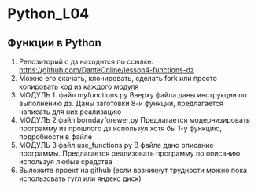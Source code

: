 # Python_L04
## Функции в Python


1. Репозиторий с дз находится по ссылке: https://github.com/DanteOnline/lesson4-functions-dz
2. Можно его скачать, клонировать, сделать fork или просто копировать код из каждого модуля
3. МОДУЛЬ 1. файл myfunctions.py
Вверху файла даны инструкции по выполнению дз.
Даны заготовки 8-и функции, предлагается написать для них реализацию
4. МОДУЛЬ 2 файл borndayforewer.py
Предлагается модернизировать программу из прошлого дз используя хотя бы 1-у функцию, подробности в файле
5. МОДУЛЬ 3 файл use_functions.py
В файле дано описание программы. Предлагается реализовать программу по описанию используя любые средства
6. Выложите проект на github (если возникнут трудности можно пока использовать гугл или яндекс диск)
